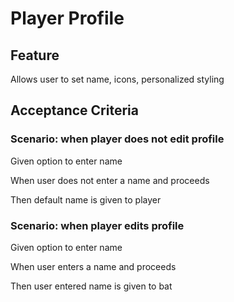 # Player Profile

## Feature

Allows user to set name, icons, personalized styling

## Acceptance Criteria

### Scenario: when player does not edit profile

Given option to enter name

When user does not enter a name and proceeds

Then default name is given to player

### Scenario: when player edits profile

Given option to enter name
  
When user enters a name and proceeds
  
Then user entered name is given to bat
